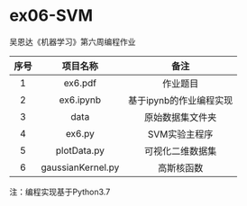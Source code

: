 # ex06-SVM
吴恩达《机器学习》第六周编程作业

| 序号 |     项目名称      |          备注           |
| :--: | :---------------: | :---------------------: |
|  1   |      ex6.pdf      |        作业题目         |
|  2   |     ex6.ipynb     | 基于ipynb的作业编程实现 |
|  3   |       data        |    原始数据集文件夹     |
|  4   |      ex6.py       |      SVM实验主程序      |
|  5   |    plotData.py    |    可视化二维数据集     |
|  6   | gaussianKernel.py |       高斯核函数        |

注：编程实现基于Python3.7

